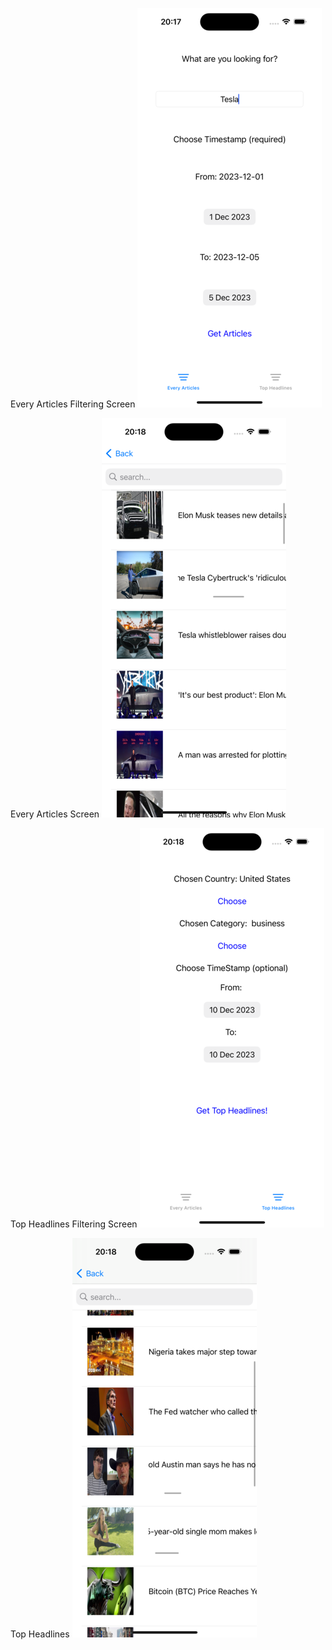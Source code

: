 Every Articles Filtering Screen
![Every Articles Filtering Screen](/screenshots/EveryArticlesFiltering.png)

Every Articles Screen
![every](/screenshots/EveryArticles.png)

Top Headlines Filtering Screen
![top](/screenshots/TopHeadlinesFiltering.png)

Top Headlines
![toph](/screenshots/TopHeadlines.png)
